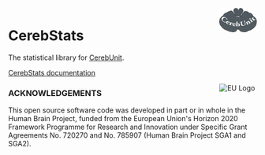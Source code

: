 <div><img src="https://raw.githubusercontent.com/cerebunit/cerebdata/master/resources/images/cerebunit.png" alt="CerebUnit" height="23%" width="15%" align="right"></div>

# CerebStats

The statistical library for [CerebUnit](https://github.com/cerebunit/cerebunit).

[CerebStats documentation](https://cerebstats.readthedocs.io/en/latest/)

<div><img src="https://raw.githubusercontent.com/cerebunit/cerebstats/master/resources/images/eu_logo.jpg" alt="EU Logo" height="23%" width="15%" align="right"></div>

### ACKNOWLEDGEMENTS
This open source software code was developed in part or in whole in the Human Brain Project, funded from the European Union's Horizon 2020 Framework Programme for Research and Innovation under Specific Grant Agreements No. 720270 and No. 785907 (Human Brain Project SGA1 and SGA2).

